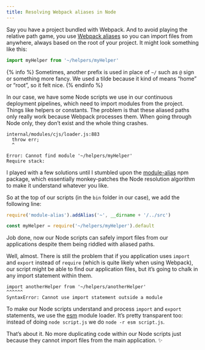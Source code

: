 ```yaml
---
title: Resolving Webpack aliases in Node
---
```


Say you have a project bundled with Webpack. And to avoid playing the relative path game, you use [Webpack aliases](https://webpack.js.org/configuration/resolve/) so you can import files from anywhere, always based on the root of your project. It might look something like this:

```js
import myHelper from '~/helpers/myHelper'
```

{% info %} Sometimes, another prefix is used in place of `~/` such as `@` sign or something more fancy. We used a tilde because it kind of means “home” or “root”, so it felt nice. {% endinfo %}

In our case, we have some Node scripts we use in our continuous deployment pipelines, which need to import modules from the project. Things like helpers or constants. The problem is that these aliased paths only really work because Webpack processes them. When going through Node only, they don’t exist and the whole thing crashes.

```
internal/modules/cjs/loader.js:883
  throw err;
  ^

Error: Cannot find module '~/helpers/myHelper'
Require stack:
```

I played with a few solutions until I stumbled upon the [module-alias](https://github.com/ilearnio/module-alias) npm package, which essentially monkey-patches the Node resolution algorithm to make it understand whatever you like.

So at the top of our scripts (in the `bin` folder in our case), we add the following line:

```js
require('module-alias').addAlias('~', __dirname + '/../src')

const myHelper = require('~/helpers/myHelper').default
```

Job done, now our Node scripts can safely import files from our applications despite them being riddled with aliased paths.

Well, almost. There is still the problem that if you application uses `import` and `export` instead of `require` (which is quite likely when using Webpack), our script might be able to find our application files, but it’s going to chalk in any import statement within them.

```
import anotherHelper from '~/helpers/anotherHelper'
^^^^^^
SyntaxError: Cannot use import statement outside a module
```

To make our Node scripts understand and process `import` and `export` statements, we use the [esm](https://github.com/standard-things/esm#readme) module loader. It’s pretty transparent too: instead of doing `node script.js` we do `node -r esm script.js`.

That’s about it. No more duplicating code within our Node scripts just because they cannot import files from the main application. ✨
